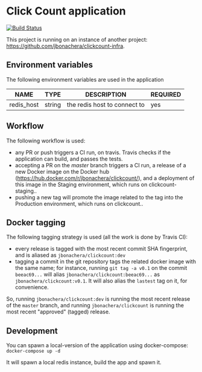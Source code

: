 # Click Count application

[![Build Status](https://travis-ci.org/jbonachera/clickcount.svg)](https://travis-ci.org/jbonachera/clickcount)

This project is running on an instance of another project:  https://github.com/jbonachera/clickcount-infra.

## Environment variables

The following environment variables are used in the application

|  NAME     |  TYPE  | DESCRIPTION                  | REQUIRED |
|-----------|--------|------------------------------|----------|
|redis_host | string | the redis host to connect to | yes      |

## Workflow

The following workflow is used:

  * any PR or push triggers a CI run, on travis. Travis checks if the application can build, and passes the tests.
  * accepting a PR on the _master_ branch triggers a CI run, a release of a new Docker image on the Docker hub (https://hub.docker.com/r/jbonachera/clickcount/), and a deployment of this image in the Staging environment, which runs on clickcount-staging.<domain>.
  * pushing a new tag will promote the image related to the tag into the Production environment, which runs on clickcount.<domain>.

## Docker tagging

The following tagging strategy is used (all the work is done by Travis CI):

  * every release is tagged with the most recent commit SHA fingerprint, and is aliased as `jbonachera/clickcount:dev`
  * tagging a commit in the git repository tags the related docker image with the same name; for instance, running `git tag -a v0.1` on the commit `beeac69...` will alias `jbonachera/clickcount:beeac69...` as `jbonachera/clickcount:v0.1`. It will also alias the `lastest` tag on it, for convenience.

So, running `jbonachera/clickcount:dev` is running the most recent release of the `master` branch, and running `jbonachera/clickcount` is running the most recent "approved" (tagged) release.

## Development

You can spawn a local-version of the application using docker-compose:
`docker-compose up -d `

It will spawn a local redis instance, build the app and spawn it.
